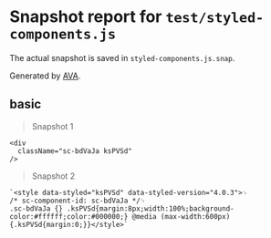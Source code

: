 # Snapshot report for `test/styled-components.js`

The actual snapshot is saved in `styled-components.js.snap`.

Generated by [AVA](https://ava.li).

## basic

> Snapshot 1

    <div
      className="sc-bdVaJa ksPVSd"
    />

> Snapshot 2

    `<style data-styled="ksPVSd" data-styled-version="4.0.3">␊
    /* sc-component-id: sc-bdVaJa */␊
    .sc-bdVaJa {} .ksPVSd{margin:8px;width:100%;background-color:#ffffff;color:#000000;} @media (max-width:600px){.ksPVSd{margin:0;}}</style>`
